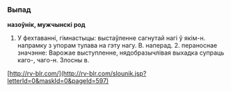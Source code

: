 ### Выпад
**назоўнік, мужчынскі род**

1. У фехтаванні, гімнастыцы: выстаўленне сагнутай нагі ў якім-н. напрамку з упорам тулава на гэту нагу. В. наперад. 2. пераноснае значэнне: Варожае выступленне, нядобразычлівая выхадка супраць каго-, чаго-н. Злосны в.

<a rel="author">[http://rv-blr.com/](http://rv-blr.com/slounik.jsp?letterId=0&maskId=0&pageId=597)</a>

